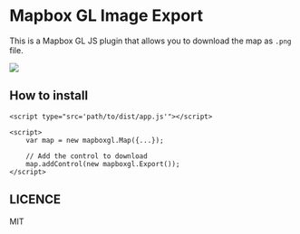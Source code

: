 # Mapbox GL Image Export

This is a Mapbox GL JS plugin that allows you to download the map as `.png` file.

![](https://www.evernote.com/l/ABW7C9vzeu9FsrMfu900lhOknLVdcP-vcCQB/image.png)

## How to install

```
<script type="src='path/to/dist/app.js'"></script>

<script>
    var map = new mapboxgl.Map({...});

    // Add the control to download
    map.addControl(new mapboxgl.Export());
</script>
```

## LICENCE

MIT